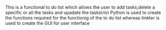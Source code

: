 This is a functional to do list which allows the user to add tasks,delete a specific or all the tasks and upadate the tasks\n\n
Python is used to create the functions required for the functionig of the to do list whereas tinkter is used to create the GUI for user interface
